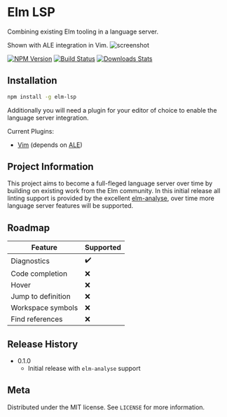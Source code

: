 # Elm LSP
Combining existing Elm tooling in a language server.

Shown with ALE integration in Vim.
![screenshot](https://user-images.githubusercontent.com/1693421/54731367-46e90580-4b64-11e9-8759-69d0f881b866.png)

[![NPM Version][npm-image]][npm-url]
[![Build Status][travis-image]][travis-url]
[![Downloads Stats][npm-downloads]][npm-url]

## Installation

```sh
npm install -g elm-lsp
```

Additionally you will need a plugin for your editor of choice to enable the language server integration.

Current Plugins:
- [Vim](https://github.com/antew/vim-elm-lsp) (depends on [ALE](https://github.com/w0rp/ale))

## Project Information
This project aims to become a full-fleged language server over time by building on existing work from the Elm community.  In this initial release all linting support is provided by the excellent [elm-analyse](https://github.com/stil4m/elm-analyse), over time more language server features will be supported.

## Roadmap
|Feature|Supported|
|---|---|
|Diagnostics|✔️|
|Code completion|❌|
|Hover|❌|
|Jump to definition|❌|
|Workspace symbols|❌|
|Find references|❌|

## Release History

* 0.1.0
    * Initial release with `elm-analyse` support

## Meta

Distributed under the MIT license. See ``LICENSE`` for more information.

<!-- Markdown link & img dfn's -->
[npm-image]: https://img.shields.io/npm/v/elm-lsp.svg?style=flat-square
[npm-url]: https://npmjs.org/package/elm-lsp
[npm-downloads]: https://img.shields.io/npm/antew/elm-lsp.svg?style=flat-square
[travis-image]: https://img.shields.io/travis/antew/elm-lsp/master.svg?style=flat-square
[travis-url]: https://travis-ci.org/antew/elm-lsp